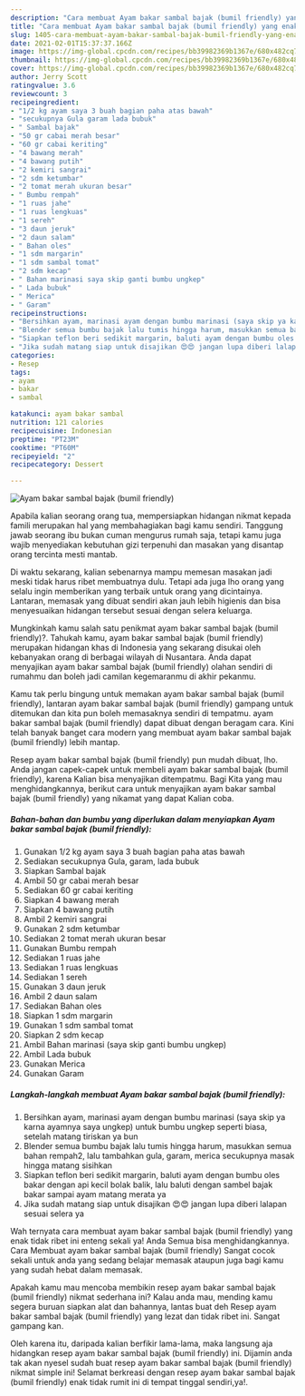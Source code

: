 ```yaml
---
description: "Cara membuat Ayam bakar sambal bajak (bumil friendly) yang enak Untuk Jualan"
title: "Cara membuat Ayam bakar sambal bajak (bumil friendly) yang enak Untuk Jualan"
slug: 1405-cara-membuat-ayam-bakar-sambal-bajak-bumil-friendly-yang-enak-untuk-jualan
date: 2021-02-01T15:37:37.166Z
image: https://img-global.cpcdn.com/recipes/bb39982369b1367e/680x482cq70/ayam-bakar-sambal-bajak-bumil-friendly-foto-resep-utama.jpg
thumbnail: https://img-global.cpcdn.com/recipes/bb39982369b1367e/680x482cq70/ayam-bakar-sambal-bajak-bumil-friendly-foto-resep-utama.jpg
cover: https://img-global.cpcdn.com/recipes/bb39982369b1367e/680x482cq70/ayam-bakar-sambal-bajak-bumil-friendly-foto-resep-utama.jpg
author: Jerry Scott
ratingvalue: 3.6
reviewcount: 3
recipeingredient:
- "1/2 kg ayam saya 3 buah bagian paha atas bawah"
- "secukupnya Gula garam lada bubuk"
- " Sambal bajak"
- "50 gr cabai merah besar"
- "60 gr cabai keriting"
- "4 bawang merah"
- "4 bawang putih"
- "2 kemiri sangrai"
- "2 sdm ketumbar"
- "2 tomat merah ukuran besar"
- " Bumbu rempah"
- "1 ruas jahe"
- "1 ruas lengkuas"
- "1 sereh"
- "3 daun jeruk"
- "2 daun salam"
- " Bahan oles"
- "1 sdm margarin"
- "1 sdm sambal tomat"
- "2 sdm kecap"
- " Bahan marinasi saya skip ganti bumbu ungkep"
- " Lada bubuk"
- " Merica"
- " Garam"
recipeinstructions:
- "Bersihkan ayam, marinasi ayam dengan bumbu marinasi (saya skip ya karna ayamnya saya ungkep) untuk bumbu ungkep seperti biasa, setelah matang tiriskan ya bun"
- "Blender semua bumbu bajak lalu tumis hingga harum, masukkan semua bahan rempah2, lalu tambahkan gula, garam, merica secukupnya masak hingga matang sisihkan"
- "Siapkan teflon beri sedikit margarin, baluti ayam dengan bumbu oles bakar dengan api kecil bolak balik, lalu baluti dengan sambel bajak bakar sampai ayam matang merata ya"
- "Jika sudah matang siap untuk disajikan 😍😍 jangan lupa diberi lalapan sesuai selera ya"
categories:
- Resep
tags:
- ayam
- bakar
- sambal

katakunci: ayam bakar sambal 
nutrition: 121 calories
recipecuisine: Indonesian
preptime: "PT23M"
cooktime: "PT60M"
recipeyield: "2"
recipecategory: Dessert

---
```



![Ayam bakar sambal bajak (bumil friendly)](https://img-global.cpcdn.com/recipes/bb39982369b1367e/680x482cq70/ayam-bakar-sambal-bajak-bumil-friendly-foto-resep-utama.jpg)

Apabila kalian seorang orang tua, mempersiapkan hidangan nikmat kepada famili merupakan hal yang membahagiakan bagi kamu sendiri. Tanggung jawab seorang ibu bukan cuman mengurus rumah saja, tetapi kamu juga wajib menyediakan kebutuhan gizi terpenuhi dan masakan yang disantap orang tercinta mesti mantab.

Di waktu  sekarang, kalian sebenarnya mampu memesan masakan jadi meski tidak harus ribet membuatnya dulu. Tetapi ada juga lho orang yang selalu ingin memberikan yang terbaik untuk orang yang dicintainya. Lantaran, memasak yang dibuat sendiri akan jauh lebih higienis dan bisa menyesuaikan hidangan tersebut sesuai dengan selera keluarga. 



Mungkinkah kamu salah satu penikmat ayam bakar sambal bajak (bumil friendly)?. Tahukah kamu, ayam bakar sambal bajak (bumil friendly) merupakan hidangan khas di Indonesia yang sekarang disukai oleh kebanyakan orang di berbagai wilayah di Nusantara. Anda dapat menyajikan ayam bakar sambal bajak (bumil friendly) olahan sendiri di rumahmu dan boleh jadi camilan kegemaranmu di akhir pekanmu.

Kamu tak perlu bingung untuk memakan ayam bakar sambal bajak (bumil friendly), lantaran ayam bakar sambal bajak (bumil friendly) gampang untuk ditemukan dan kita pun boleh memasaknya sendiri di tempatmu. ayam bakar sambal bajak (bumil friendly) dapat dibuat dengan beragam cara. Kini telah banyak banget cara modern yang membuat ayam bakar sambal bajak (bumil friendly) lebih mantap.

Resep ayam bakar sambal bajak (bumil friendly) pun mudah dibuat, lho. Anda jangan capek-capek untuk membeli ayam bakar sambal bajak (bumil friendly), karena Kalian bisa menyajikan ditempatmu. Bagi Kita yang mau menghidangkannya, berikut cara untuk menyajikan ayam bakar sambal bajak (bumil friendly) yang nikamat yang dapat Kalian coba.

<!--inarticleads1-->

##### Bahan-bahan dan bumbu yang diperlukan dalam menyiapkan Ayam bakar sambal bajak (bumil friendly):

1. Gunakan 1/2 kg ayam saya 3 buah bagian paha atas bawah
1. Sediakan secukupnya Gula, garam, lada bubuk
1. Siapkan  Sambal bajak
1. Ambil 50 gr cabai merah besar
1. Sediakan 60 gr cabai keriting
1. Siapkan 4 bawang merah
1. Siapkan 4 bawang putih
1. Ambil 2 kemiri sangrai
1. Gunakan 2 sdm ketumbar
1. Sediakan 2 tomat merah ukuran besar
1. Gunakan  Bumbu rempah
1. Sediakan 1 ruas jahe
1. Sediakan 1 ruas lengkuas
1. Sediakan 1 sereh
1. Gunakan 3 daun jeruk
1. Ambil 2 daun salam
1. Sediakan  Bahan oles
1. Siapkan 1 sdm margarin
1. Gunakan 1 sdm sambal tomat
1. Siapkan 2 sdm kecap
1. Ambil  Bahan marinasi (saya skip ganti bumbu ungkep)
1. Ambil  Lada bubuk
1. Gunakan  Merica
1. Gunakan  Garam




<!--inarticleads2-->

##### Langkah-langkah membuat Ayam bakar sambal bajak (bumil friendly):

1. Bersihkan ayam, marinasi ayam dengan bumbu marinasi (saya skip ya karna ayamnya saya ungkep) untuk bumbu ungkep seperti biasa, setelah matang tiriskan ya bun
1. Blender semua bumbu bajak lalu tumis hingga harum, masukkan semua bahan rempah2, lalu tambahkan gula, garam, merica secukupnya masak hingga matang sisihkan
1. Siapkan teflon beri sedikit margarin, baluti ayam dengan bumbu oles bakar dengan api kecil bolak balik, lalu baluti dengan sambel bajak bakar sampai ayam matang merata ya
1. Jika sudah matang siap untuk disajikan 😍😍 jangan lupa diberi lalapan sesuai selera ya




Wah ternyata cara membuat ayam bakar sambal bajak (bumil friendly) yang enak tidak ribet ini enteng sekali ya! Anda Semua bisa menghidangkannya. Cara Membuat ayam bakar sambal bajak (bumil friendly) Sangat cocok sekali untuk anda yang sedang belajar memasak ataupun juga bagi kamu yang sudah hebat dalam memasak.

Apakah kamu mau mencoba membikin resep ayam bakar sambal bajak (bumil friendly) nikmat sederhana ini? Kalau anda mau, mending kamu segera buruan siapkan alat dan bahannya, lantas buat deh Resep ayam bakar sambal bajak (bumil friendly) yang lezat dan tidak ribet ini. Sangat gampang kan. 

Oleh karena itu, daripada kalian berfikir lama-lama, maka langsung aja hidangkan resep ayam bakar sambal bajak (bumil friendly) ini. Dijamin anda tak akan nyesel sudah buat resep ayam bakar sambal bajak (bumil friendly) nikmat simple ini! Selamat berkreasi dengan resep ayam bakar sambal bajak (bumil friendly) enak tidak rumit ini di tempat tinggal sendiri,ya!.

